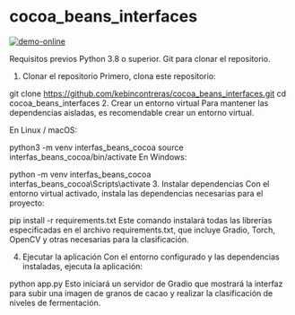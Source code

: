 # cocoa_beans_interfaces
[![demo-online](https://img.shields.io/badge/demo-online-success?style=flat-square)]([https://tu-demo-url.com](https://huggingface.co/spaces/kebincontreras/Fermentation_Level_Classification_for_Cocoa_Beans))


Requisitos previos
Python 3.8 o superior.
Git para clonar el repositorio.
1. Clonar el repositorio
Primero, clona este repositorio:


git clone https://github.com/kebincontreras/cocoa_beans_interfaces.git
cd cocoa_beans_interfaces
2. Crear un entorno virtual
Para mantener las dependencias aisladas, es recomendable crear un entorno virtual.

En Linux / macOS:

python3 -m venv interfas_beans_cocoa
source interfas_beans_cocoa/bin/activate
En Windows:

python -m venv interfas_beans_cocoa
interfas_beans_cocoa\Scripts\activate
3. Instalar dependencias
Con el entorno virtual activado, instala las dependencias necesarias para el proyecto:


pip install -r requirements.txt
Este comando instalará todas las librerías especificadas en el archivo requirements.txt, que incluye Gradio, Torch, OpenCV y otras necesarias para la clasificación.

4. Ejecutar la aplicación
Con el entorno configurado y las dependencias instaladas, ejecuta la aplicación:


python app.py
Esto iniciará un servidor de Gradio que mostrará la interfaz para subir una imagen de granos de cacao y realizar la clasificación de niveles de fermentación.


